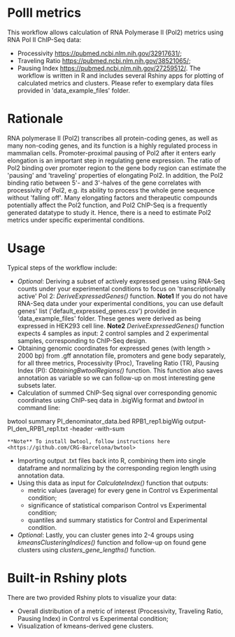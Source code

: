 # PolII metrics
This workflow allows calculation of RNA Polymerase II (Pol2) metrics using RNA Pol II ChIP-Seq data:
* Processivity <https://pubmed.ncbi.nlm.nih.gov/32917631/>; 
* Traveling Ratio <https://pubmed.ncbi.nlm.nih.gov/38521065/>;
* Pausing Index <https://pubmed.ncbi.nlm.nih.gov/27259512/>.
The workflow is written in R and includes several Rshiny apps for plotting of calculated metrics and clusters. Please refer to exemplary data files provided in 'data_example_files' folder.

# Rationale
RNA polymerase II (Pol2) transcribes all protein-coding genes, as well as many non-coding genes, and its function is a highly regulated process in mammalian cells. Promoter-proximal pausing of Pol2 after it enters early elongation is an important step in regulating gene expression. The ratio of Pol2 binding over promoter region to the gene body region can estimate the 'pausing' and 'traveling' properties of elongating Pol2. In addition, the Pol2 binding ratio between 5'- and 3'-halves of the gene correlates with processivity of Pol2, e.g. its ability to process the whole gene sequence without 'falling off'. Many elongating factors and therapeutic compounds potentially affect the Pol2 function, and Pol2 ChIP-Seq is a frequently generated datatype to study it. Hence, there is a need to estimate Pol2 metrics under specific experimental conditions. 

# Usage
Typical steps of the workflow include:
* *Optional*: Deriving a subset of actively expressed genes using RNA-Seq counts under your experimental conditions to focus on 'transcriptionally active' Pol 2: *DeriveExpressedGenes()* function. 
	**Note1** If you do not have RNA-Seq data under your experimental conditions, you can use default genes' list ('default_expressed_genes.csv') provided in 'data_example_files' folder. These genes were derived as being expressed in HEK293 cell line. 
	**Note2** *DeriveExpressedGenes()* function expects 4 samples as input: 2 control samples and 2 experimental samples, corresponding to ChIP-Seq design.
* Obtaining genomic coordinates for expressed genes (with length > 2000 bp) from .gff annotation file, promoters and gene body separately, for all three metrics, Processivity (Proc), Traveling Ratio (TR), Pausing Index (PI): *ObtainingBwtoolRegions()* function. This function also saves annotation as variable so we can follow-up on most interesting gene subsets later.
* Calculation of summed ChIP-Seq signal over corresponding genomic coordinates using ChIP-seq data in  .bigWig format and *bwtool* in command line:

bwtool summary PI_denominator_data.bed RPB1_rep1.bigWig output-PI_den_RPB1_rep1.txt  -header -with-sum

    **Note** To install bwtool, follow instructions here <https://github.com/CRG-Barcelona/bwtool>
	
* Importing output .txt files back into R, combining them into single dataframe and normalizing by the corresponding region length using annotation data.
* Using this data as input for *CalculateIndex()* function that outputs: 
	* metric values (average) for every gene in Control vs Experimental condition;
	* significance of statistical comparison Control vs Experimental condition; 
	* quantiles and summary statistics for Control and Experimental condition.
* *Optional*: Lastly, you can cluster genes into 2-4 groups using *kmeansClusteringIndices()* function and follow-up on found gene clusters using *clusters_gene_lengths()* function.

# Built-in Rshiny plots
There are two provided Rshiny plots to visualize your data:
* Overall distribution of a metric of interest (Processivity, Traveling Ratio, Pausing Index) in Control vs Experimental condition;
* Visualization of kmeans-derived gene clusters.